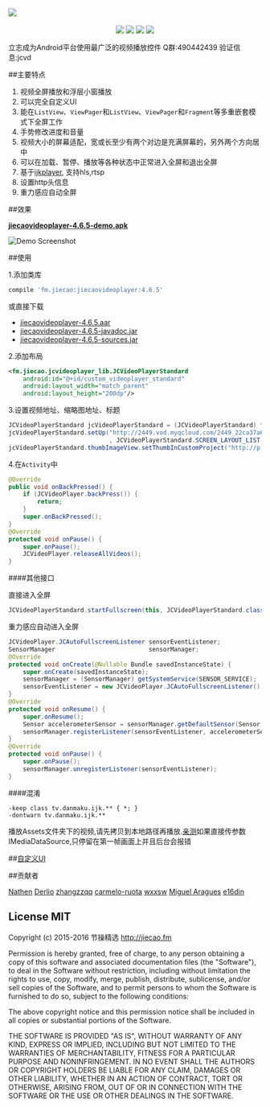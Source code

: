<a href="https://github.com/lipangit/JieCaoVideoPlayer" target="_blank"><img src="https://raw.githubusercontent.com/lipangit/JieCaoVideoPlayer/develop/screenshots/logo2x.png" style="max-width:100%;"></a>
--
<p align="center">
<a href="http://developer.android.com/index.html"><img src="https://img.shields.io/badge/platform-android-green.svg"></a>
<a href="http://search.maven.org/#artifactdetails%7Cfm.jiecao%7Cjiecaovideoplayer%7C4.6.3%7Caar"><img src="https://img.shields.io/badge/Maven%20Central-4.6.5-green.svg"></a>
<a href="http://choosealicense.com/licenses/mit/"><img src="https://img.shields.io/badge/license-MIT-green.svg"></a>
<a href="https://android-arsenal.com/details/1/3269"><img src="https://img.shields.io/badge/Android%20Arsenal-jiecaovideoplayer-green.svg?style=true"></a>
</p>

立志成为Android平台使用最广泛的视频播放控件  Q群:490442439 验证信息:jcvd

##主要特点
1. 视频全屏播放和浮层小窗播放
2. 可以完全自定义UI
3. 能在`ListView`、`ViewPager`和`ListView`、`ViewPager`和`Fragment`等多重嵌套模式下全屏工作
4. 手势修改进度和音量
5. 视频大小的屏幕适配，宽或长至少有两个对边是充满屏幕的，另外两个方向居中
6. 可以在加载、暂停、播放等各种状态中正常进入全屏和退出全屏
7. 基于[ijkplayer](https://github.com/Bilibili/ijkplayer), 支持hls,rtsp
8. 设置http头信息
9. 重力感应自动全屏

##效果

**[jiecaovideoplayer-4.6.5-demo.apk](https://raw.githubusercontent.com/lipangit/jiecaovideoplayer/develop/downloads/jiecaovideoplayer-4.6.5-demo.apk)**

![Demo Screenshot][1]

##使用

1.添加类库
```gradle
compile 'fm.jiecao:jiecaovideoplayer:4.6.5'
```

或直接下载

* [jiecaovideoplayer-4.6.5.aar](https://raw.githubusercontent.com/lipangit/jiecaovideoplayer/develop/downloads/jiecaovideoplayer-4.6.5.aar)
* [jiecaovideoplayer-4.6.5-javadoc.jar](https://raw.githubusercontent.com/lipangit/jiecaovideoplayer/develop/downloads/jiecaovideoplayer-4.6.5-javadoc.jar)
* [jiecaovideoplayer-4.6.5-sources.jar](https://raw.githubusercontent.com/lipangit/jiecaovideoplayer/develop/downloads/jiecaovideoplayer-4.6.5-sources.jar)

2.添加布局
```xml
<fm.jiecao.jcvideoplayer_lib.JCVideoPlayerStandard
    android:id="@+id/custom_videoplayer_standard"
    android:layout_width="match_parent"
    android:layout_height="200dp"/>
```

3.设置视频地址、缩略图地址、标题
```java
JCVideoPlayerStandard jcVideoPlayerStandard = (JCVideoPlayerStandard) findViewById(R.id.custom_videoplayer_standard);
jcVideoPlayerStandard.setUp("http://2449.vod.myqcloud.com/2449_22ca37a6ea9011e5acaaf51d105342e3.f20.mp4"
                            , JCVideoPlayerStandard.SCREEN_LAYOUT_LIST, "嫂子闭眼睛");
jcVideoPlayerStandard.thumbImageView.setThumbInCustomProject("http://p.qpic.cn/videoyun/0/2449_43b6f696980311e59ed467f22794e792_1/640");
```

4.在`Activity`中
```java
@Override
public void onBackPressed() {
    if (JCVideoPlayer.backPress()) {
        return;
    }
    super.onBackPressed();
}
@Override
protected void onPause() {
    super.onPause();
    JCVideoPlayer.releaseAllVideos();
}
```

####其他接口

直接进入全屏
```java
JCVideoPlayerStandard.startFullscreen(this, JCVideoPlayerStandard.class, "http://2449.vod.myqcloud.com/2449_22ca37a6ea9011e5acaaf51d105342e3.f20.mp4", "嫂子辛苦了");
```

重力感应自动进入全屏
```java
JCVideoPlayer.JCAutoFullscreenListener sensorEventListener;
SensorManager                          sensorManager;
@Override
protected void onCreate(@Nullable Bundle savedInstanceState) {
    super.onCreate(savedInstanceState);
    sensorManager = (SensorManager) getSystemService(SENSOR_SERVICE);
    sensorEventListener = new JCVideoPlayer.JCAutoFullscreenListener();
}
@Override
protected void onResume() {
    super.onResume();
    Sensor accelerometerSensor = sensorManager.getDefaultSensor(Sensor.TYPE_ACCELEROMETER);
    sensorManager.registerListener(sensorEventListener, accelerometerSensor, SensorManager.SENSOR_DELAY_NORMAL);
}
@Override
protected void onPause() {
    super.onPause();
    sensorManager.unregisterListener(sensorEventListener);
}
```

####混淆
```
-keep class tv.danmaku.ijk.** { *; }
-dontwarn tv.danmaku.ijk.**
```

播放Assets文件夹下的视频,请先拷贝到本地路径再播放.[亲测](https://github.com/Bilibili/ijkplayer/issues/1013)如果直接传参数IMediaDataSource,只停留在第一帧画面上并且后台会报错

##[自定义UI](./README_CUSTOM_UI-ZH.md)

##贡献者

[Nathen](https://github.com/lipangit) [Derlio](https://github.com/derlio) [zhangzzqq](https://github.com/zhangzzqq) [carmelo-ruota](https://github.com/carmelo-ruota) [wxxsw](https://github.com/wxxsw) [Miguel Aragues](https://github.com/Maragues) [e16din](https://github.com/e16din)

## License MIT

Copyright (c) 2015-2016 节操精选 http://jiecao.fm

Permission is hereby granted, free of charge, to any person obtaining a copy of this software and associated documentation files (the "Software"), to deal in the Software without restriction, including without limitation the rights to use, copy, modify, merge, publish, distribute, sublicense, and/or sell copies of the Software, and to permit persons to whom the Software is furnished to do so, subject to the following conditions:

The above copyright notice and this permission notice shall be included in all copies or substantial portions of the Software.

THE SOFTWARE IS PROVIDED "AS IS", WITHOUT WARRANTY OF ANY KIND, EXPRESS OR IMPLIED, INCLUDING BUT NOT LIMITED TO THE WARRANTIES OF MERCHANTABILITY, FITNESS FOR A PARTICULAR PURPOSE AND NONINFRINGEMENT. IN NO EVENT SHALL THE AUTHORS OR COPYRIGHT HOLDERS BE LIABLE FOR ANY CLAIM, DAMAGES OR OTHER LIABILITY, WHETHER IN AN ACTION OF CONTRACT, TORT OR OTHERWISE, ARISING FROM, OUT OF OR IN CONNECTION WITH THE SOFTWARE OR THE USE OR OTHER DEALINGS IN THE SOFTWARE.

[1]: ./screenshots/j7.jpg
